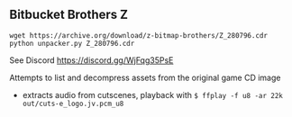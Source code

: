 Bitbucket Brothers Z
---

    wget https://archive.org/download/z-bitmap-brothers/Z_280796.cdr
    python unpacker.py Z_280796.cdr

See Discord https://discord.gg/WjFqg35PsE

Attempts to list and decompress assets from the original game CD image

* extracts audio from cutscenes, playback with
   `$ ffplay -f u8 -ar 22k out/cuts-e_logo.jv.pcm_u8`
